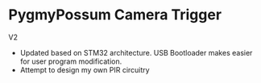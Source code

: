 # PygmyPossum Camera Trigger
V2
- Updated based on STM32 architecture.
  USB Bootloader makes easier for user program modification.
- Attempt to design my own PIR circuitry 
